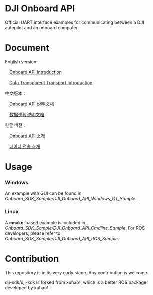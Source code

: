 DJI Onboard API
========================

Official UART interface examples for communicating between a DJI autopilot and an onboard computer.

Document
============

English version:

　[Onboard API Introduction](Onboard_API_Doc/Onboard_API_introduction.md)

　[Data Transparent Transport Introduction](Onboard_API_Doc/Data_Transparent_Transport_Introduction.md)

中文版本：

　[Onboard API 说明文档](Onboard_API_Doc/Onboard_API_说明文档.md)

　[数据透传说明文档](Onboard_API_Doc/数据透传说明文档.md)

한글 버전 :

　[Onboard API 소개](Onboard_API_Doc/Onboard_API_소개.md)

　[데이터 전송 소개](Onboard_API_Doc/데이터전송소개.md)

Usage
=========
### Windows ###

An example with GUI can be found in *Onboard_SDK_Sample/DJI_Onboard_API_Windows_QT_Sample*.

### Linux ###

A **cmake**-based example is included in *Onboard_SDK_Sample/DJI_Onboard_API_Cmdline_Sample*. For ROS developers, please refer to *Onboard_SDK_Sample/DJI_Onboard_API_ROS_Sample*.

Contribution
=========
This repository is in its very early stage. Any contribution is welcome.


dji-sdk/dji-sdk is forked from xuhao1, which is a better ROS package developed by xuhao1
